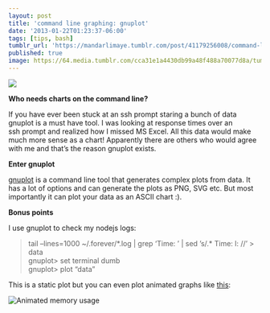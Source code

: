 ```yaml
---
layout: post
title: 'command line graphing: gnuplot'
date: '2013-01-22T01:23:37-06:00'
tags: [tips, bash]
tumblr_url: 'https://mandarlimaye.tumblr.com/post/41179256008/command-line-graphing-gnuplot'
published: true
image: https://64.media.tumblr.com/cca31e1a4430db99a48f488a70077d8a/tumblr_inline_mh0jkxILV41rn6683.jpg
---
```

![](https://64.media.tumblr.com/cca31e1a4430db99a48f488a70077d8a/tumblr_inline_mh0jkxILV41rn6683.jpg)

**Who needs charts on the command line?**

If you have ever been stuck at an ssh prompt staring a bunch of data gnuplot is a must have tool. I was looking at response times over an ssh&nbsp;prompt&nbsp;and&nbsp;realized how I missed MS Excel. All this data would make much more sense as a chart!&nbsp;Apparently there are others who would agree with me and that’s the reason gnuplot exists.

**Enter gnuplot**

[gnuplot](http://en.wikipedia.org/wiki/Gnuplot) is a command line tool that generates complex plots from data. It has a lot of options and can generate the plots as PNG, SVG etc. But most importantly it can plot your data as an ASCII chart :).

**Bonus points**

I use gnuplot to check my nodejs logs:

> tail –lines=1000 ~/.forever/\*.log | grep ‘Time: ’ | sed ’s/.\* Time: l: //’ \> data  
> gnuplot\> set terminal dumb  
> gnuplot\> plot “data”

This is a static plot but you can even plot animated graphs like [this](http://filipivianna.blogspot.in/2011/11/more-trickery-with-gnuplot-dumb.html):&nbsp;

![Animated memory usage](http://1.bp.blogspot.com/-6m29LnS1AR0/Ts0tJUar0EI/AAAAAAAAAwo/9lGnM2wA8sk/s1600/screenshot.gif)
